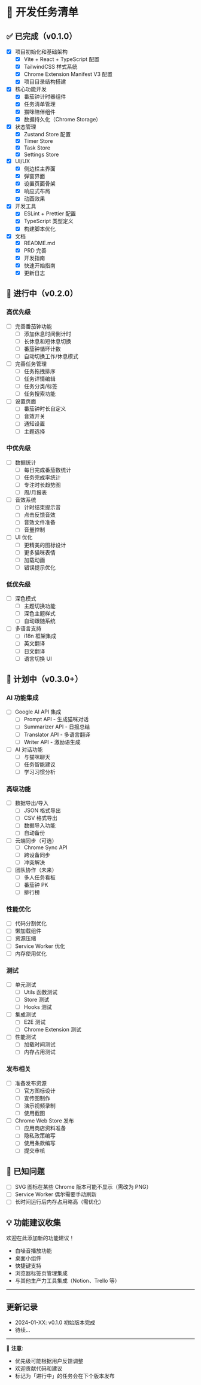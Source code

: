# 📝 开发任务清单

## ✅ 已完成（v0.1.0）

- [x] 项目初始化和基础架构
  - [x] Vite + React + TypeScript 配置
  - [x] TailwindCSS 样式系统
  - [x] Chrome Extension Manifest V3 配置
  - [x] 项目目录结构搭建
  
- [x] 核心功能开发
  - [x] 番茄钟计时器组件
  - [x] 任务清单管理
  - [x] 猫咪陪伴组件
  - [x] 数据持久化（Chrome Storage）
  
- [x] 状态管理
  - [x] Zustand Store 配置
  - [x] Timer Store
  - [x] Task Store
  - [x] Settings Store
  
- [x] UI/UX
  - [x] 侧边栏主界面
  - [x] 弹窗界面
  - [x] 设置页面骨架
  - [x] 响应式布局
  - [x] 动画效果

- [x] 开发工具
  - [x] ESLint + Prettier 配置
  - [x] TypeScript 类型定义
  - [x] 构建脚本优化

- [x] 文档
  - [x] README.md
  - [x] PRD 完善
  - [x] 开发指南
  - [x] 快速开始指南
  - [x] 更新日志

## 🚧 进行中（v0.2.0）

### 高优先级
- [ ] 完善番茄钟功能
  - [ ] 添加休息时间倒计时
  - [ ] 长休息和短休息切换
  - [ ] 番茄钟循环计数
  - [ ] 自动切换工作/休息模式
  
- [ ] 完善任务管理
  - [ ] 任务拖拽排序
  - [ ] 任务详情编辑
  - [ ] 任务分类/标签
  - [ ] 任务搜索功能

- [ ] 设置页面
  - [ ] 番茄钟时长自定义
  - [ ] 音效开关
  - [ ] 通知设置
  - [ ] 主题选择

### 中优先级
- [ ] 数据统计
  - [ ] 每日完成番茄数统计
  - [ ] 任务完成率统计
  - [ ] 专注时长趋势图
  - [ ] 周/月报表

- [ ] 音效系统
  - [ ] 计时结束提示音
  - [ ] 点击反馈音效
  - [ ] 音效文件准备
  - [ ] 音量控制

- [ ] UI 优化
  - [ ] 更精美的图标设计
  - [ ] 更多猫咪表情
  - [ ] 加载动画
  - [ ] 错误提示优化

### 低优先级
- [ ] 深色模式
  - [ ] 主题切换功能
  - [ ] 深色主题样式
  - [ ] 自动跟随系统

- [ ] 多语言支持
  - [ ] i18n 框架集成
  - [ ] 英文翻译
  - [ ] 日文翻译
  - [ ] 语言切换 UI

## 🎯 计划中（v0.3.0+）

### AI 功能集成
- [ ] Google AI API 集成
  - [ ] Prompt API - 生成猫咪对话
  - [ ] Summarizer API - 日报总结
  - [ ] Translator API - 多语言翻译
  - [ ] Writer API - 激励语生成

- [ ] AI 对话功能
  - [ ] 与猫咪聊天
  - [ ] 任务智能建议
  - [ ] 学习习惯分析

### 高级功能
- [ ] 数据导出/导入
  - [ ] JSON 格式导出
  - [ ] CSV 格式导出
  - [ ] 数据导入功能
  - [ ] 自动备份

- [ ] 云端同步（可选）
  - [ ] Chrome Sync API
  - [ ] 跨设备同步
  - [ ] 冲突解决

- [ ] 团队协作（未来）
  - [ ] 多人任务看板
  - [ ] 番茄钟 PK
  - [ ] 排行榜

### 性能优化
- [ ] 代码分割优化
- [ ] 懒加载组件
- [ ] 资源压缩
- [ ] Service Worker 优化
- [ ] 内存使用优化

### 测试
- [ ] 单元测试
  - [ ] Utils 函数测试
  - [ ] Store 测试
  - [ ] Hooks 测试

- [ ] 集成测试
  - [ ] E2E 测试
  - [ ] Chrome Extension 测试

- [ ] 性能测试
  - [ ] 加载时间测试
  - [ ] 内存占用测试

### 发布相关
- [ ] 准备发布资源
  - [ ] 官方图标设计
  - [ ] 宣传图制作
  - [ ] 演示视频录制
  - [ ] 使用截图

- [ ] Chrome Web Store 发布
  - [ ] 应用商店资料准备
  - [ ] 隐私政策编写
  - [ ] 使用条款编写
  - [ ] 提交审核

## 🐛 已知问题

- [ ] SVG 图标在某些 Chrome 版本可能不显示（需改为 PNG）
- [ ] Service Worker 偶尔需要手动刷新
- [ ] 长时间运行后内存占用略高（需优化）

## 💡 功能建议收集

欢迎在此添加新的功能建议！

- 白噪音播放功能
- 桌面小组件
- 快捷键支持
- 浏览器标签页管理集成
- 与其他生产力工具集成（Notion、Trello 等）

---

## 更新记录

- 2024-01-XX: v0.1.0 初始版本完成
- 待续...

---

📌 **注意**: 
- 优先级可能根据用户反馈调整
- 欢迎贡献代码和建议
- 标记为「进行中」的任务会在下个版本发布

